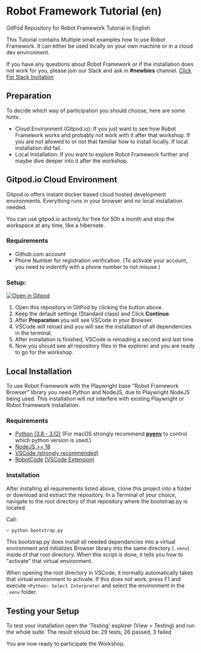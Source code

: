 # Robot Framework Tutorial (en)
GitPod Repository for Robot Framework Tutorial in English


This Tutorial contains Multiple small examples how to use Robot Framework.
It can either be used locally on your own machine or in a cloud dev environment.

If you have any questions about Robot Framework or if the installation does not work for you, please join our Slack and ask in **#newbies** channel.
[Click For Slack Invitation](https://join.slack.com/t/robotframework/shared_invite/zt-2ruah2fhe-fR4DFkfLKy6mjpW2mBxGUQ)


## Preparation

To decide which way of participation you should choose, here are some hints:

- Cloud Environment (Gitpod.io): If you just want to see how Robot Framework works and probably not work with it after that workshop. If you are not allowed to or not that familiar how to install locally. If local installation did fail.
- Local Installation: If you want to explore Robot Framework further and maybe dive deeper into it after the workshop. 

## Gitpod.io Cloud Environment

Gitpod.io offers instant docker based cloud hosted development environments.
Everything runs in your browser and no local installation needed.

You can use gitpod.io actively for free for 50h a month and stop the workspace at any time, like a hibernate.

### Requirements 

- Github.com account
- Phone Number for registration verification. (To activate your account, you need to indentify with a phone number to not misuse )

### Setup:

[![Open in Gitpod](https://gitpod.io/button/open-in-gitpod.svg)](https://gitpod.io/#https://github.com/imbus/robotframework-tutorial-en)

1. Open this repository in GitPod by clicking the button above.
2. Keep the default settings (Standard class) and Click **Continue**.
3. After **Preparation** you will see VSCode in your Browser.
4. VSCode will reload and you will see the installation of all dependencies in the terminal.
5. After installation is finished, VSCode is reloading a second and last time.
6. Now you should see all repository files in the explorer and you are ready to go for the workshop.

## Local Installation

To use Robot Framework with the Playwright base "Robot Framework Browser" library you need Python and NodeJS, due to Playwright NodeJS being used.
This installation will not interfere with existing Playwright or Robot Framework installation.

### Requirements

- [Python (3.8 - 3.12)](https://www.python.org/downloads/) (For macOS strongly recommend [**pyenv**](https://github.com/pyenv/pyenv) to control which python version is used.)
- [NodeJS >= 18](https://nodejs.org/en/download/prebuilt-installer)
- [VSCode (strongly recommended)](https://code.visualstudio.com/download)
- [RobotCode](https://robotcode.io/) [(VSCode Extension)](https://marketplace.visualstudio.com/items?itemName=d-biehl.robotcode)

### Installation

After installing all requirements listed above, clone this project into a folder or download and extract the repository.
In a Terminal of your choice, navigate to the root directory of that repository where the bootstrap.py is located.

Call:
```bash
> python bootstrap.py
```

This bootstrap.py does install all needed dependancies into a virtual environment and initializes Browser library into the same directory (`.venv`) inside of that root directory.
When this script is done, it tells you how to "activate" that virtual environment.

When opening the root directory in VSCode, it normally automatically takes that virtual environment to activate.
If this does not work, press F1 and execute `>Python: Select Interpreter` and select the environment in the `.venv` folder.


## Testing your Setup

To test your installation open the 'Testing' explorer (View > Testing) and run the whole suite. 
The result should be: 29 tests, 26 passed, 3 failed

You are now ready to participate the Workshop.

